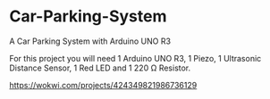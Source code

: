 # Car-Parking-System
A Car Parking System with Arduino UNO R3

For this project you will need 1 Arduino UNO R3, 1 Piezo, 1 Ultrasonic Distance Sensor, 1 Red LED and 1 220 Ω Resistor.

https://wokwi.com/projects/424349821986736129
